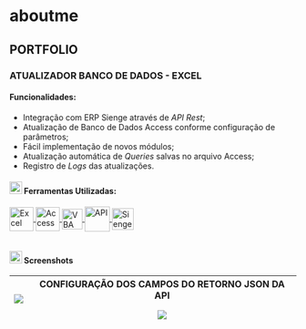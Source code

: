 # aboutme

## PORTFOLIO

###  ATUALIZADOR BANCO DE DADOS - EXCEL

#### Funcionalidades:

 - Integração com ERP Sienge através de *API Rest*;
 - Atualização de Banco de Dados Access conforme configuração de parâmetros;
 - Fácil implementação de novos módulos;
 - Atualização automática de *Queries* salvas no arquivo Access;
 - Registro de *Logs* das atualizações.

#### <img height="22" src="https://aux.iconspalace.com/uploads/17947374941607781187.png" /> Ferramentas Utilizadas:

<a href="#Ferramentas_Utilizadas"><div style="display: inline-block">
 <img align="center" width="42" title="Excel" alt="Excel" src="https://findicons.com/files/icons/2795/office_2013_hd/256/excel.png" />
 <img align="center" height="42" title="Access" alt="Access" src="https://findicons.com/files/icons/2795/office_2013_hd/256/access.png">
 <img align="center" height="36" title="VBA" alt="VBA" src="https://www.excelerateclasses.com/wp-content/uploads/2020/12/iconfinder_file-type-vba_4196094.png" />
 <img align="center" height="44" title="API" alt="API" src="https://cdn.changelog.com/uploads/icons/topics/kJ/icon_large.png?v=63683332430" />
 <img align="center" height="38" title="Sienge" alt="Sienge" src="https://psasistemas.com.br/wp-content/uploads/2017/05/Sienge.png" />
</div></a>

#### <img width="22" title="VBA" alt="VBA" src="https://www.freeiconspng.com/uploads/no-image-icon-13.png" /> Screenshots

|<img src="https://media4.giphy.com/media/gJDdffxl7HkqnSa0T0/giphy.gif?cid=790b761187289e98b631cef34dea86da524dc78e9172a233&rid=giphy.gif&ct=g" />|CONFIGURAÇÃO DOS CAMPOS DO RETORNO JSON DA API </p> <img src="https://i.imgur.com/ocignP6.jpg" />|
|---|---|

##### 
